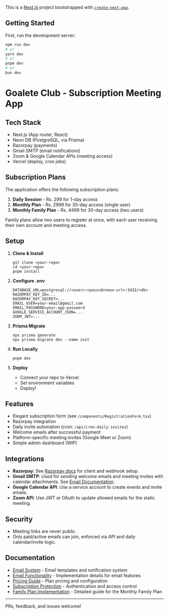 This is a [Next.js](https://nextjs.org) project bootstrapped with [`create-next-app`](https://nextjs.org/docs/app/api-reference/cli/create-next-app).

## Getting Started

First, run the development server:

```bash
npm run dev
# or
yarn dev
# or
pnpm dev
# or
bun dev
```

# Goalete Club - Subscription Meeting App

## Tech Stack

- Next.js (App router, React)
- Neon DB (PostgreSQL, via Prisma)
- Razorpay (payments)
- Gmail SMTP (email notifications)
- Zoom & Google Calendar APIs (meeting access)
- Vercel (deploy, cron jobs)

## Subscription Plans

The application offers the following subscription plans:

1. **Daily Session** - Rs. 299 for 1-day access
2. **Monthly Plan** - Rs. 2999 for 30-day access (single user)
3. **Monthly Family Plan** - Rs. 4499 for 30-day access (two users)

Family plans allow two users to register at once, with each user receiving their own account and meeting access.

## Setup

1. **Clone & Install**
   ```
   git clone <your-repo>
   cd <your-repo>
   pnpm install
   ```

2. **Configure .env**
   ```
   DATABASE_URL=postgresql://<user>:<pass>@<neon-url>:5432/<db>
   RAZORPAY_KEY_ID=...
   RAZORPAY_KEY_SECRET=...
   EMAIL_USER=your-email@gmail.com
   EMAIL_PASSWORD=your-app-password
   GOOGLE_SERVICE_ACCOUNT_JSON=...
   ZOOM_JWT=...
   ```

3. **Prisma Migrate**
   ```
   npx prisma generate
   npx prisma migrate dev --name init
   ```

4. **Run Locally**
   ```
   pnpm dev
   ```

5. **Deploy**
   - Connect your repo to Vercel
   - Set environment variables
   - Deploy!

## Features

- Elegant subscription form (see `/components/RegistrationForm.tsx`)
- Razorpay integration
- Daily invite automation (cron: `/api/cron-daily-invites`)
- Welcome emails after successful payment
- Platform-specific meeting invites (Google Meet or Zoom)
- Simple admin dashboard (WIP)

## Integrations

- **Razorpay**: See [Razorpay docs](https://razorpay.com/docs/api/) for client and webhook setup.
- **Gmail SMTP**: Used for sending welcome emails and meeting invites with calendar attachments. See [Email Documentation](./docs/email-functionality.md).
- **Google Calendar API**: Use a service account to create events and invite emails.
- **Zoom API**: Use JWT or OAuth to update allowed emails for the static meeting.

## Security

- Meeting links are never public.
- Only paid/active emails can join, enforced via API and daily calendar/invite logic.

## Documentation

- [Email System](./docs/email-system.md) - Email templates and notification system
- [Email Functionality](./docs/email-functionality.md) - Implementation details for email features
- [Pricing Guide](./docs/pricing-guide.md) - Plan pricing and configuration
- [Subscription Protection](./docs/subscription-protection.md) - Authentication and access control
- [Family Plan Implementation](./docs/family-plan-implementation.md) - Detailed guide for the Monthly Family Plan

---

PRs, feedback, and issues welcome!